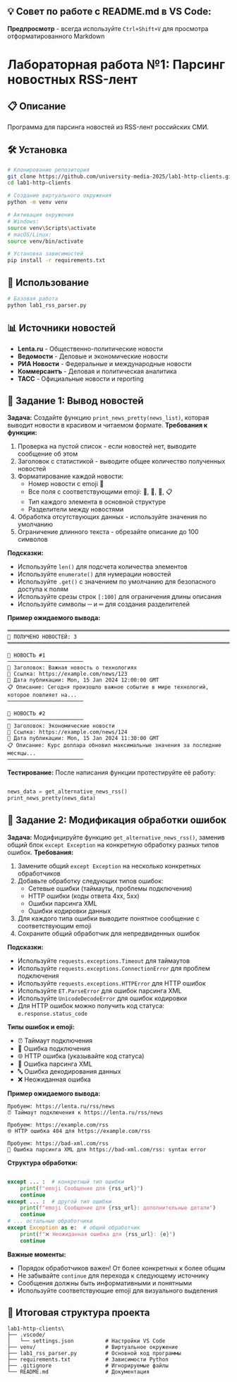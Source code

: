 ## 💡 Совет по работе с README.md в VS Code:

**Предпросмотр** - всегда используйте `Ctrl+Shift+V` для просмотра отформатированного Markdown

# Лабораторная работа №1: Парсинг новостных RSS-лент

## 📋 Описание
Программа для парсинга новостей из RSS-лент российских СМИ.

## 🛠️ Установка
```bash
# Клонирование репозитория
git clone https://github.com/university-media-2025/lab1-http-clients.git
cd lab1-http-clients

# Создание виртуального окружения
python -m venv venv

# Активация окружения
# Windows:
source venv\Scripts\activate
# macOS/Linux:
source venv/bin/activate

# Установка зависимостей
pip install -r requirements.txt
```

## 🚀 Использование
```bash
# Базовая работа
python lab1_rss_parser.py
```

## 📊 Источники новостей

-   **Lenta.ru** - Общественно-политические новости
-   **Ведомости** - Деловые и экономические новости  
-   **РИА Новости** - Федеральные и международные новости
-   **Коммерсантъ** - Деловая и политическая аналитика
-   **ТАСС** - Официальные новости и reporting


## 📝 Задание 1: Вывод новостей

**Задача:** Создайте функцию `print_news_pretty(news_list)`, которая выводит новости в красивом и читаемом формате.
**Требования к функции:**

1. Проверка на пустой список - если новостей нет, выводите сообщение об этом
2. Заголовок с статистикой - выводите общее количество полученных новостей
3. Форматирование каждой новости:
	- Номер новости с emoji 🎯
	- Все поля с соответствующими emoji: 📝, 🔗, 📅, 📋
	- Тип каждого элемента в основной структуре
	- Разделители между новостями
4. Обработка отсутствующих данных - используйте значения по умолчанию
5. Ограничение длинного текста - обрезайте описание до 100 символов

**Подсказки:**

-	Используйте `len()` для подсчета количества элементов
-	Используйте `enumerate()` для нумерации новостей
-	Используйте `.get()` с значением по умолчанию для безопасного доступа к полям
-	Используйте срезы строк `[:100]` для ограничения длины описания
-	Используйте символы ─ и ═ для создания разделителей

**Пример ожидаемого вывода:**
```text
════════════════════════════════════════════════════════════════════════════════
📰 ПОЛУЧЕНО НОВОСТЕЙ: 3
════════════════════════════════════════════════════════════════════════════════

🎯 НОВОСТЬ #1
────────────────────────
📝 Заголовок: Важная новость о технологиях
🔗 Ссылка: https://example.com/news/123
📅 Дата публикации: Mon, 15 Jan 2024 12:00:00 GMT
📋 Описание: Сегодня произошло важное событие в мире технологий, которое повлияет на...
────────────────────────

🎯 НОВОСТЬ #2
────────────────────────
📝 Заголовок: Экономические новости
🔗 Ссылка: https://example.com/news/124  
📅 Дата публикации: Mon, 15 Jan 2024 11:30:00 GMT
📋 Описание: Курс доллара обновил максимальные значения за последние месяцы...
────────────────────────
```
**Тестирование:**
После написания функции протестируйте её работу:

```python

news_data = get_alternative_news_rss()
print_news_pretty(news_data)
```

## 📝 Задание 2: Модификация обработки ошибок

**Задача:** Модифицируйте функцию `get_alternative_news_rss()`, заменив общий блок `except Exception` на конкретную обработку разных типов ошибок.
**Требования:**

1. Замените общий `except Exception` на несколько конкретных обработчиков
2. Добавьте обработку следующих типов ошибок:
	- Сетевые ошибки (таймауты, проблемы подключения)
	- HTTP ошибки (коды ответа 4xx, 5xx)
	- Ошибки парсинга XML
	- Ошибки кодировки данных
4. Для каждого типа ошибки выводите понятное сообщение с соответствующим emoji
5. Сохраните общий обработчик для непредвиденных ошибок

**Подсказки:**

-	Используйте `requests.exceptions.Timeout` для таймаутов
-	Используйте `requests.exceptions.ConnectionError` для проблем подключения
-	Используйте `requests.exceptions.HTTPError` для HTTP ошибок
-	Используйте `ET.ParseError` для ошибок парсинга XML
-	Используйте `UnicodeDecodeError` для ошибок кодировки
-	Для HTTP ошибок можно получить код статуса: `e.response.status_code`

**Типы ошибок и emoji:**
- ⏰ Таймаут подключения
- 🔌 Ошибка подключения
- 🌐 HTTP ошибка (указывайте код статуса)
- 📄 Ошибка парсинга XML
- 🔤 Ошибка декодирования данных
- ❌ Неожиданная ошибка

**Пример ожидаемого вывода:**
```text
Пробуем: https://lenta.ru/rss/news
⏰ Таймаут подключения к https://lenta.ru/rss/news

Пробуем: https://example.com/rss  
🌐 HTTP ошибка 404 для https://example.com/rss

Пробуем: https://bad-xml.com/rss
📄 Ошибка парсинга XML для https://bad-xml.com/rss: syntax error
```
**Структура обработки:**
```python

except ... :  # конкретный тип ошибки
    print(f"emoji Сообщение для {rss_url}")
    continue
except ... :  # другой тип ошибки  
    print(f"emoji Сообщение для {rss_url}: дополнительные детали")
    continue
# ... остальные обработчики
except Exception as e:  # общий обработчик
    print(f"❌ Неожиданная ошибка для {rss_url}: {e}")
    continue
```
**Важные моменты:**
-	Порядок обработчиков важен! От более конкретных к более общим
-	Не забывайте `continue` для перехода к следующему источнику
-	Сообщения должны быть информативными и понятными
-	Используйте соответствующие emoji для визуального выделения

## 🎯 Итоговая структура проекта
```text
lab1-http-clients\
├── .vscode/
│   └── settings.json          # Настройки VS Code
├── venv/                      # Виртуальное окружение
├── lab1_rss_parser.py         # Основной код программы
├── requirements.txt           # Зависимости Python
├── .gitignore                 # Игнорируемые файлы
└── README.md                  # Документация
```
